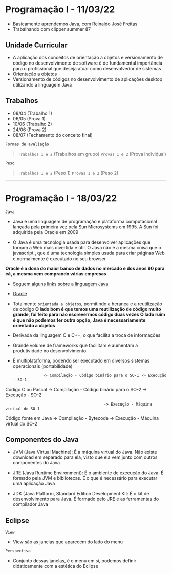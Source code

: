 # Programação I - 11/03/22

-   Basicamente aprendemos Java, com Reinaldo José Freitas
-   Trabalhando com clipper summer 87

## Unidade Curricular

-   A aplicação dos conceitos de orientação a objetos e versionamento de código no desenvolvimento de software é de fundamental importância para o profissional que deseja atuar como desenvolvedor de sistemas
-   Orientação a objetos
-   Versionamento de códigos no desenvolvimento de aplicações desktop utilizando a linguagem Java

## Trabalhos

-   08/04 (Trabalho 1)
-   06/05 (Prova 1)
-   10/06 (Trabalho 2)
-   24/06 (Prova 2)
-   08/07 (Fechamento do conceito final)

`Formas de avaliação`

> `Trabalhos 1 e 2` (Trabalhos em grupo)
> `Provas 1 e 2` (Prova individual)

`Peso`

> `Trabalhos 1 e 2` (Peso 1)
> `Provas 1 e 2` (Peso 2)

---

# Programação I - 18/03/22

`Java`

- Java é uma linguagem de programação e plataforma
computacional lançada pela primeira vez pela Sun
Microsystems em 1995. A Sun foi adquirida pela
Oracle em 2009

- O Java é uma tecnologia usada para desenvolver
aplicações que tornam a Web mais divertida e útil. O
Java não é a mesma coisa que o javascript., que é
uma tecnologia simples usada para criar páginas Web
e normalmente é executado no seu browser

**Oracle é a dona do maior banco de dados no mercado e dos anos 90 para cá, a mesma vem comprando várias empresas**

- [Seguem alguns links sobre a linguagem Java](http://www.oracle.com/technetwork/java/)
- [Oracle](http://www.oracle.com/technetwork/java/)

-  Totalmente `orientada a objetos`, permitindo a herança e a reutilização de código
**O lado bom é que temos uma reutilização de código muito grande, foi feito para não escrevermos código duas vezes**
**O lado ruim é que não podemos ter outra opção, Java é necessariamente orientado a objetos**
-  Derivada da linguagem C e C++, o que facilita a troca de informações
-  Grande volume de frameworks que facilitam e aumentam a produtividade no desenvolvimento
-  É multiplataforma, podendo ser executado em diversos sistemas operacionais (portabilidade)

                    -> Compilação - Código binário para o SO-1 -> Execução - SO-1
Código C ou Pascal 
                    -> Compilação - Código binário para o SO-2 -> Execução - SO-2
                    

                                               -> Execução - Máquina virtual do SO-1
Código fonte em Java -> Compilação - Bytecode 
                                               -> Execução - Máquina virtual do SO-2
                                         
## Componentes do Java

- JVM (Java Virtual Machine): É a máquina virtual do Java. Não existe download
em separado para ela, visto que ela vem junto com outros componentes do Java

- JRE (Java Runtime Environment): É o ambiente de execução do Java. É
formado pela JVM e bibliotecas. É o que é necessário para executar uma
aplicação Java

- JDK (Java Platform, Standard Edition Development Kit: É o kit de
desenvolvimento para Java. É formado pelo JRE e as ferramentas do compilador
Java

## Eclipse

`View`

- View são as janelas que aparecem do lado do menu

`Perspectiva`

- Conjunto dessas janelas, é o menu em si, podemos definir didaticamente com a estética do Eclipse



